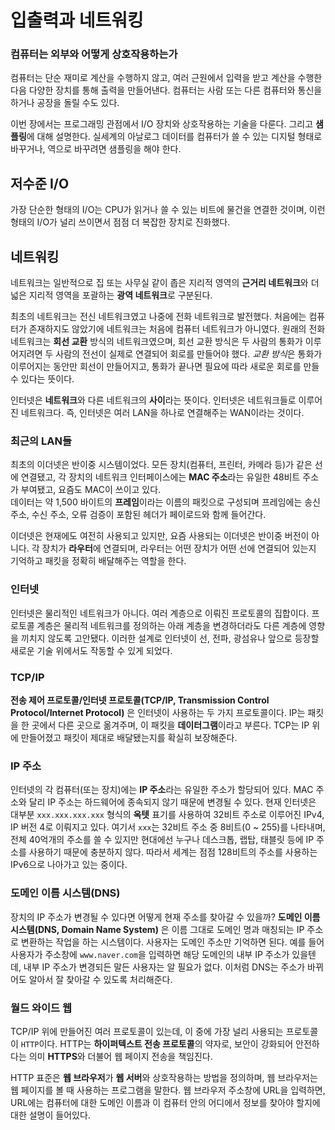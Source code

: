 # 입출력과 네트워킹
### 컴퓨터는 외부와 어떻게 상호작용하는가
컴퓨터는 단순 재미로 계산을 수행하지 않고, 여러 근원에서 입력을 받고 계산을 수행한 다음 다양한 장치를 통해 출력을 만들어낸다.
컴퓨터는 사람 또는 다른 컴퓨터와 통신을 하거나 공장을 돌릴 수도 있다. 

이번 장에서는 프로그래밍 관점에서 I/O 장치와 상호작용하는 기술을 다룬다.
그리고 **샘플링**에 대해 설명한다. 실세계의 아날로그 데이터를 컴퓨터가 쓸 수 있는 디지털 형태로 바꾸거나, 역으로 바꾸려면 샘플링을 해야 한다.

## 저수준 I/O
가장 단순한 형태의 I/O는 CPU가 읽거나 쓸 수 있는 비트에 물건을 연결한 것이며, 이런 형태의 I/O가 널리 쓰이면서 점점 더 복잡한 장치로 진화했다.

## 네트워킹
네트워크는 일반적으로 집 또는 사무실 같이 좁은 지리적 영역의 **근거리 네트워크**와 더 넓은 지리적 영역을 포괄하는 **광역 네트워크**로 구분된다.

최초의 네트워크는 전신 네트워크였고 나중에 전화 네트워크로 발전했다.
처음에는 컴퓨터가 존재하지도 않았기에 네트워크는 처음에 컴퓨터 네트워크가 아니였다.
원래의 전화 네트워크는 **회선 교환** 방식의 네트워크였으며, 회선 교환 방식은 두 사람의 통화가 이루어지려면 두 사람의 전선이 실제로 연결되어 회로를 만들어야 했다.
*교환 방식*은 통화가 이루어지는 동안만 회선이 만들어지고, 통화가 끝나면 필요에 따라 새로운 회로를 만들 수 있다는 뜻이다.

인터넷은 **네트워크**와 다른 네트워크의 **사이**라는 뜻이다. 인터넷은 네트워크들로 이루어진 네트워크다. 즉, 인터넷은 여러 LAN을 하나로 연결해주는 WAN이라는 것이다.

### 최근의 LAN들
최초의 이더넷은 반이중 시스템이었다.
모든 장치(컴퓨터, 프린터, 카메라 등)가 같은 선에 연결됐고, 각 장치의 네트워크 인터페이스에는 **MAC 주소**라는 유일한 48비트 주소가 부여됐고, 요즘도 MAC이 쓰이고 있다.  
데이터는 약 1,500 바이트의 **프레임**이라는 이름의 패킷으로 구성되며 프레임에는 송신 주소, 수신 주소, 오류 검증이 포함된 헤더가 페이로드와 함께 들어간다.

이더넷은 현재에도 여전히 사용되고 있지만, 요즘 사용되는 이더넷은 반이중 버전이 아니다.
각 장치가 **라우터**에 연결되며, 라우터는 어떤 장치가 어떤 선에 연결되어 있는지 기억하고 패킷을 정확히 배달해주는 역할을 한다.

### 인터넷
인터넷은 물리적인 네트워크가 아니다. 여러 계층으로 이뤄진 프로토콜의 집합이다.
프로토콜 계층은 물리적 네트워크를 정의하는 아래 계층을 변경하더라도 다른 계층에 영향을 끼치지 않도록 고안됐다.
이러한 설계로 인터넷이 선, 전파, 광섬유나 앞으로 등장할 새로운 기술 위에서도 작동할 수 있게 되었다. 

### TCP/IP
**전송 제어 프로토콜/인터넷 프로토콜(TCP/IP, Transmission Control Protocol/Internet Protocol)** 은 인터넷이 사용하는 두 가지 프로토콜이다.
IP는 패킷을 한 곳에서 다른 곳으로 옮겨주며, 이 패킷을 **데이터그램**이라고 부른다. TCP는 IP 위에 만들어졌고 패킷이 제대로 배달됐는지를 확실히 보장해준다.

### IP 주소
인터넷의 각 컴퓨터(또는 장치)에는 **IP 주소**라는 유일한 주소가 할당되어 있다.
MAC 주소와 달리 IP 주소는 하드웨어에 종속되지 않기 때문에 변경될 수 있다.
현재 인터넷은 대부분 `xxx.xxx.xxx.xxx` 형식의 **옥텟** 표기를 사용하여 32비트 주소로 이루어진 IPv4, IP 버전 4로 이뤄지고 있다.
여기서 `xxx`는 32비트 주소 중 8비트(0 ~ 255)를 나타내며, 전체 40억개의 주소를 쓸 수 있지만 현대에선 누구나 데스크톱, 랩탑, 태블릿 등에 IP 주소를 사용하기 때문에 충분하지 않다.
따라서 세계는 점점 128비트의 주소를 사용하는 IPv6으로 나아가고 있는 중이다.

### 도메인 이름 시스템(DNS)
장치의 IP 주소가 변경될 수 있다면 어떻게 현재 주소를 찾아갈 수 있을까?
**도메인 이름 시스템(DNS, Domain Name System)** 은 이름 그대로 도메인 명과 매칭되는 IP 주소로 변환하는 작업을 하는 시스템이다.
사용자는 도메인 주소만 기억하면 된다.
예를 들어 사용자가 주소창에 `www.naver.com`을 입력하면 해당 도메인의 내부 IP 주소가 있을텐데, 내부 IP 주소가 변경되든 말든 사용자는 알 필요가 없다.
이처럼 DNS는 주소가 바뀌어도 알아서 잘 찾아갈 수 있도록 처리해준다.

### 월드 와이드 웹
TCP/IP 위에 만들어진 여러 프로토콜이 있는데, 이 중에 가장 널리 사용되는 프로토콜이 `HTTP`이다.
HTTP는 **하이퍼텍스트 전송 프로토콜**의 약자로, 보안이 강화되어 안전하다는 의미 **HTTPS**와 더불어 웹 페이지 전송을 책임진다.

HTTP 표준은 **웹 브라우저**가 **웹 서버**와 상호작용하는 방법을 정의하며, 웹 브라우저는 웹 페이지를 볼 때 사용하는 프로그램을 말한다.
웹 브라우저 주소창에 URL을 입력하면, URL에는 컴퓨터에 대한 도메인 이름과 이 컴퓨터 안의 어디에서 정보를 찾아야 할지에 대한 설명이 들어있다.